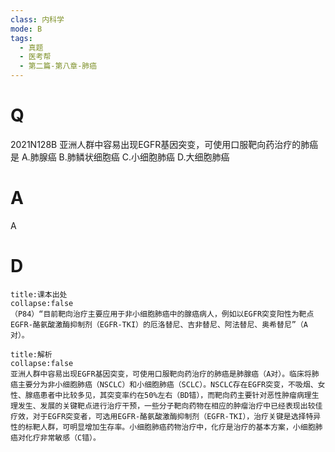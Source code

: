 ```yaml
---
class: 内科学
mode: B
tags:
  - 真题
  - 医考帮
  - 第二篇-第八章-肺癌
---
```


# Q
2021N128B 亚洲人群中容易出现EGFR基因突变，可使用口服靶向药治疗的肺癌是
A.肺腺癌
B.肺鳞状细胞癌
C.小细胞肺癌
D.大细胞肺癌

# A
A
# D
```ad-note
title:课本出处
collapse:false
（P84）“目前靶向治疗主要应用于非小细胞肺癌中的腺癌病人，例如以EGFR突变阳性为靶点EGFR-酪氨酸激酶抑制剂（EGFR-TKI）的厄洛替尼、吉非替尼、阿法替尼、奥希替尼”（A对）。
```

```ad-summary
title:解析
collapse:false
亚洲人群中容易出现EGFR基因突变，可使用口服靶向药治疗的肺癌是肺腺癌（A对）。临床将肺癌主要分为非小细胞肺癌（NSCLC）和小细胞肺癌（SCLC）。NSCLC存在EGFR突变，不吸烟、女性、腺癌患者中比较多见，其突变率约在50%左右（BD错），而靶向药主要针对恶性肿瘤病理生理发生、发展的关键靶点进行治疗干预，一些分子靶向药物在相应的肿瘤治疗中已经表现出较佳疗效，对于EGFR突变者，可选用EGFR-酪氨酸激酶抑制剂（EGFR-TKI），治疗关键是选择特异性的标靶人群，可明显增加生存率。小细胞肺癌药物治疗中，化疗是治疗的基本方案，小细胞肺癌对化疗非常敏感（C错）。
```

